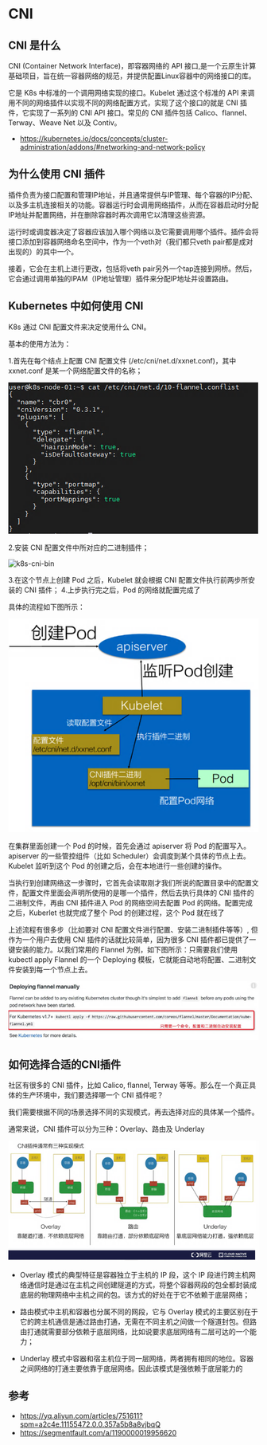 # CNI

## CNI 是什么

CNI (Container Network Interface)，即容器网络的 API 接口,是一个云原生计算基础项目，旨在统一容器网络的规范，并提供配置Linux容器中的网络接口的库。

它是 K8s 中标准的一个调用网络实现的接口。Kubelet 通过这个标准的 API 来调用不同的网络插件以实现不同的网络配置方式，实现了这个接口的就是 CNI 插件，它实现了一系列的 CNI API 接口。常见的 CNI 插件包括 Calico、flannel、Terway、Weave Net 以及 Contiv。

- <https://kubernetes.io/docs/concepts/cluster-administration/addons/#networking-and-network-policy>

## 为什么使用 CNI 插件

插件负责为接口配置和管理IP地址，并且通常提供与IP管理、每个容器的IP分配、以及多主机连接相关的功能。容器运行时会调用网络插件，从而在容器启动时分配IP地址并配置网络，并在删除容器时再次调用它以清理这些资源。

运行时或调度器决定了容器应该加入哪个网络以及它需要调用哪个插件。插件会将接口添加到容器网络命名空间中，作为一个veth对（我们都只veth pair都是成对出现的）的其中一个。

接着，它会在主机上进行更改，包括将veth pair另外一个tap连接到网桥。然后，它会通过调用单独的IPAM（IP地址管理）插件来分配IP地址并设置路由。

## Kubernetes 中如何使用 CNI

K8s 通过 CNI 配置文件来决定使用什么 CNI。

基本的使用方法为：

1.首先在每个结点上配置 CNI 配置文件 (/etc/cni/net.d/xxnet.conf)，其中 xxnet.conf 是某一个网络配置文件的名称；

![k8s-cni-config](images/k8s-cni-config.png)

2.安装 CNI 配置文件中所对应的二进制插件；

![k8s-cni-bin](images/k8s-cni-bin.png)

3.在这个节点上创建 Pod 之后，Kubelet 就会根据 CNI 配置文件执行前两步所安装的 CNI 插件；
4.上步执行完之后，Pod 的网络就配置完成了

具体的流程如下图所示：

![k8s-cni](images/k8s-cni.png)

在集群里面创建一个 Pod 的时候，首先会通过 apiserver 将 Pod 的配置写入。apiserver 的一些管控组件（比如 Scheduler）会调度到某个具体的节点上去。Kubelet 监听到这个 Pod 的创建之后，会在本地进行一些创建的操作。

当执行到创建网络这一步骤时，它首先会读取刚才我们所说的配置目录中的配置文件，配置文件里面会声明所使用的是哪一个插件，然后去执行具体的 CNI 插件的二进制文件，再由 CNI 插件进入 Pod 的网络空间去配置 Pod 的网络。配置完成之后，Kuberlet 也就完成了整个 Pod 的创建过程，这个 Pod 就在线了

上述流程有很多步（比如要对 CNI 配置文件进行配置、安装二进制插件等等）, 但作为一个用户去使用 CNI 插件的话就比较简单，因为很多 CNI 插件都已提供了一键安装的能力。以我们常用的 Flannel 为例，如下图所示：只需要我们使用 kubectl apply Flannel 的一个 Deploying 模板，它就能自动地将配置、二进制文件安装到每一个节点上去。

![cni-flannel](images/cni-flannel.png)

## 如何选择合适的CNI插件

社区有很多的 CNI 插件，比如 Calico, flannel, Terway 等等。那么在一个真正具体的生产环境中，我们要选择哪一个 CNI 插件呢？

我们需要根据不同的场景选择不同的实现模式，再去选择对应的具体某一个插件。

通常来说，CNI 插件可以分为三种：Overlay、路由及 Underlay

![cni-mode](images/cni-mode.png)

- Overlay 模式的典型特征是容器独立于主机的 IP 段，这个 IP 段进行跨主机网络通信时是通过在主机之间创建隧道的方式，将整个容器网段的包全都封装成底层的物理网络中主机之间的包。该方式的好处在于它不依赖于底层网络；

- 路由模式中主机和容器也分属不同的网段，它与 Overlay 模式的主要区别在于它的跨主机通信是通过路由打通，无需在不同主机之间做一个隧道封包。但路由打通就需要部分依赖于底层网络，比如说要求底层网络有二层可达的一个能力；

- Underlay 模式中容器和宿主机位于同一层网络，两者拥有相同的地位。容器之间网络的打通主要依靠于底层网络。因此该模式是强依赖于底层能力的

## 参考

- <https://yq.aliyun.com/articles/751611?spm=a2c4e.11155472.0.0.357a5b8a8vjbqQ>
- <https://segmentfault.com/a/1190000019956620>